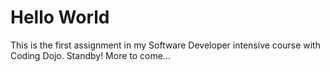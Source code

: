 # Hello World

This is the first assignment in my Software Developer intensive course with Coding Dojo.
Standby! More to come...